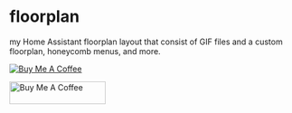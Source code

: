 # floorplan
my Home Assistant floorplan layout that consist of GIF files and a custom floorplan, honeycomb menus, and more.

[![Buy Me A Coffee](https://img.shields.io/badge/Buy%20Me%20a%20Coffee-yellow?style=for-the-badge&logo=buy-me-a-coffee&logoColor=white)](https://www.buymeacoffee.com/xllr8ing)


<a href="https://www.buymeacoffee.com/xllr8ing" target="_blank">
  <img src="https://cdn.buymeacoffee.com/buttons/v2/default-yellow.png" alt="Buy Me A Coffee" height="40" width="170" >
</a>
